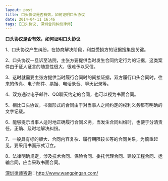 ```yaml
---
layout: post
title: 口头协议是否有效，如何证明口头协议
date: 2014-04-11 16:46
tags: [口头协议, 深圳合同纠纷律师]
---
```

<strong>口头协议是否有效，如何证明口头协议</strong>

1、口头协议产生纠纷，在协商解决阶段，利益受损方的证据搜集是关键。

2、口头协议一旦诉至法院，主张方要提供当时发生合同约定行为的证据，这类案件由于证人证言的随意性很大，很难予以采信。

3、这时就需要主张方提供当时履行合同时的间接证据，双方履行口头合同时，往来的传真、电子邮件、票据、电话录音、聊天记录等。

4、双方通过电子邮件、QQ聊天约定的合同，也可以视为书面合同。

5、相比口头协议，书面形式的合同由于对当事人之间约定的权利义务都有明确的文字记载。

6、能够提示当事人适时地正确履行合同义务，当发生合同纠纷时，也便于分清责任，正确、及时地解决纠纷。

7、一般具有标的额大、合同内容复杂、履行期限较长等的合同关系，为慎重起见，要采用书面形式订立。

8、法律明确规定，涉及技术合同、保险合同、委托代理合同、建设工程合同、运输合同，应当采取书面合同。



<a href="http://www.wangpingan.com/">深圳律师咨询</a>：<a href="http://www.wangpingan.com/">http://www.wangpingan.com/</a>

